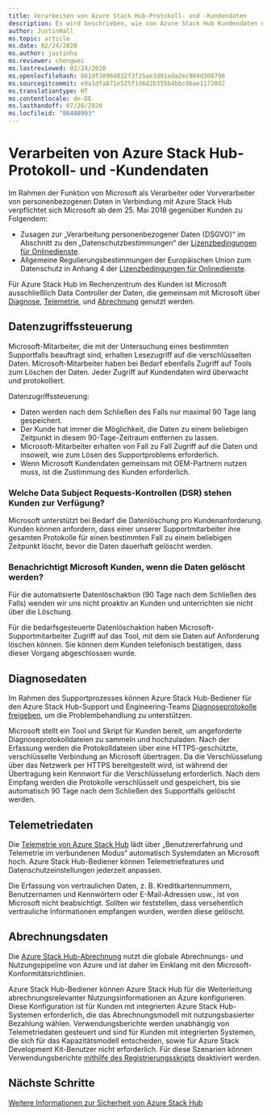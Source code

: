 ```yaml
---
title: Verarbeiten von Azure Stack Hub-Protokoll- und -Kundendaten
description: Es wird beschrieben, wie von Azure Stack Hub Kundendaten und Informationen gesammelt werden.
author: JustinHall
ms.topic: article
ms.date: 02/24/2020
ms.author: justinha
ms.reviewer: chengwei
ms.lastreviewed: 02/24/2020
ms.openlocfilehash: 881df3896d832f3f25ae3d81eda2ec904d308796
ms.sourcegitcommit: e9a1dfa871e525f1d6d2b355b4bbc9bae11720d2
ms.translationtype: HT
ms.contentlocale: de-DE
ms.lasthandoff: 07/20/2020
ms.locfileid: "86488993"
---
```

# <a name="azure-stack-hub-log-and-customer-data-handling"></a>Verarbeiten von Azure Stack Hub-Protokoll- und -Kundendaten 

Im Rahmen der Funktion von Microsoft als Verarbeiter oder Vorverarbeiter von personenbezogenen Daten in Verbindung mit Azure Stack Hub verpflichtet sich Microsoft ab dem 25. Mai 2018 gegenüber Kunden zu Folgendem:

- Zusagen zur „Verarbeitung personenbezogener Daten (DSGVO)“ im Abschnitt zu den „Datenschutzbestimmungen“ der [Lizenzbedingungen für Onlinedienste](http://www.microsoftvolumelicensing.com/DocumentSearch.aspx?Mode=3&DocumentTypeId=31).
- Allgemeine Regulierungsbestimmungen der Europäischen Union zum Datenschutz in Anhang 4 der [Lizenzbedingungen für Onlinedienste](http://www.microsoftvolumelicensing.com/DocumentSearch.aspx?Mode=3&DocumentTypeId=31).

Für Azure Stack Hub im Rechenzentrum des Kunden ist Microsoft ausschließlich Data Controller der Daten, die gemeinsam mit Microsoft über [Diagnose](./azure-stack-diagnostic-log-collection-overview.md?view=azs-2002), [Telemetrie](azure-stack-telemetry.md), und [Abrechnung](azure-stack-usage-reporting.md) genutzt werden.  

## <a name="data-access-controls"></a>Datenzugriffssteuerung 
Microsoft-Mitarbeiter, die mit der Untersuchung eines bestimmten Supportfalls beauftragt sind, erhalten Lesezugriff auf die verschlüsselten Daten. Microsoft-Mitarbeiter haben bei Bedarf ebenfalls Zugriff auf Tools zum Löschen der Daten. Jeder Zugriff auf Kundendaten wird überwacht und protokolliert.  

Datenzugriffssteuerung:
- Daten werden nach dem Schließen des Falls nur maximal 90 Tage lang gespeichert.
- Der Kunde hat immer die Möglichkeit, die Daten zu einem beliebigen Zeitpunkt in diesem 90-Tage-Zeitraum entfernen zu lassen.
- Microsoft-Mitarbeiter erhalten von Fall zu Fall Zugriff auf die Daten und insoweit, wie zum Lösen des Supportproblems erforderlich.
- Wenn Microsoft Kundendaten gemeinsam mit OEM-Partnern nutzen muss, ist die Zustimmung des Kunden erforderlich.  

### <a name="what-data-subject-requests-dsr-controls-do-customers-have"></a>Welche Data Subject Requests-Kontrollen (DSR) stehen Kunden zur Verfügung?
Microsoft unterstützt bei Bedarf die Datenlöschung pro Kundenanforderung. Kunden können anfordern, dass einer unserer Supportmitarbeiter ihre gesamten Protokolle für einen bestimmten Fall zu einem beliebigen Zeitpunkt löscht, bevor die Daten dauerhaft gelöscht werden.  

### <a name="does-microsoft-notify-customers-when-the-data-is-deleted"></a>Benachrichtigt Microsoft Kunden, wenn die Daten gelöscht werden?
Für die automatisierte Datenlöschaktion (90 Tage nach dem Schließen des Falls) wenden wir uns nicht proaktiv an Kunden und unterrichten sie nicht über die Löschung.

Für die bedarfsgesteuerte Datenlöschaktion haben Microsoft-Supportmitarbeiter Zugriff auf das Tool, mit dem sie Daten auf Anforderung löschen können. Sie können dem Kunden telefonisch bestätigen, dass dieser Vorgang abgeschlossen wurde.

## <a name="diagnostic-data"></a>Diagnosedaten
Im Rahmen des Supportprozesses können Azure Stack Hub-Bediener für den Azure Stack Hub-Support und Engineering-Teams [Diagnoseprotokolle freigeben](./azure-stack-diagnostic-log-collection-overview.md?view=azs-2002), um die Problembehandlung zu unterstützen.

Microsoft stellt ein Tool und Skript für Kunden bereit, um angeforderte Diagnoseprotokolldateien zu sammeln und hochzuladen. Nach der Erfassung werden die Protokolldateien über eine HTTPS-geschützte, verschlüsselte Verbindung an Microsoft übertragen. Da die Verschlüsselung über das Netzwerk per HTTPS bereitgestellt wird, ist während der Übertragung kein Kennwort für die Verschlüsselung erforderlich. Nach dem Empfang werden die Protokolle verschlüsselt und gespeichert, bis sie automatisch 90 Tage nach dem Schließen des Supportfalls gelöscht werden.

## <a name="telemetry-data"></a>Telemetriedaten
Die [Telemetrie von Azure Stack Hub](azure-stack-telemetry.md) lädt über „Benutzererfahrung und Telemetrie im verbundenen Modus“ automatisch Systemdaten an Microsoft hoch. Azure Stack Hub-Bediener können Telemetriefeatures und Datenschutzeinstellungen jederzeit anpassen.

Die Erfassung von vertraulichen Daten, z. B. Kreditkartennummern, Benutzernamen und Kennwörtern oder E-Mail-Adressen usw., ist von Microsoft nicht beabsichtigt. Sollten wir feststellen, dass versehentlich vertrauliche Informationen empfangen wurden, werden diese gelöscht.

## <a name="billing-data"></a>Abrechnungsdaten
Die [Azure Stack Hub-Abrechnung](azure-stack-usage-reporting.md) nutzt die globale Abrechnungs- und Nutzungspipeline von Azure und ist daher im Einklang mit den Microsoft-Konformitätsrichtlinien.

Azure Stack Hub-Bediener können Azure Stack Hub für die Weiterleitung abrechnungsrelevanter Nutzungsinformationen an Azure konfigurieren. Diese Konfiguration ist für Kunden mit integrierten Azure Stack Hub-Systemen erforderlich, die das Abrechnungsmodell mit nutzungsbasierter Bezahlung wählen. Verwendungsberichte werden unabhängig von Telemetriedaten gesteuert und sind für Kunden mit integrierten Systemen, die sich für das Kapazitätsmodell entscheiden, sowie für Azure Stack Development Kit-Benutzer nicht erforderlich. Für diese Szenarien können Verwendungsberichte [mithilfe des Registrierungsskripts](azure-stack-usage-reporting.md) deaktiviert werden.


## <a name="next-steps"></a>Nächste Schritte 
[Weitere Informationen zur Sicherheit von Azure Stack Hub](azure-stack-security-foundations.md) 
